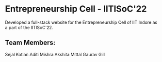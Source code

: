 # Entrepreneurship Cell - IITISoC'22

Developed a full-stack website for the Entrepreneurship Cell of IIT Indore as a part of the IITISoC'22.

## Team Members:
Sejal Kotian
Aditi Mishra
Akshita Mittal
Gaurav Gill
